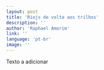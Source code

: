 ```yaml
---
layout: post
title: 'Riojs de volta aos trilhos'
description: ''
author: 'Raphael Amorim'
link: ''
language: 'pt-br'
image: ''
---
```


Texto a adicionar